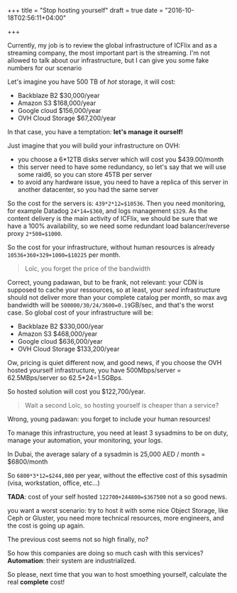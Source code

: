 +++
title = "Stop hosting yourself"
draft = true
date = "2016-10-18T02:56:11+04:00"

+++

Currently, my job is to review the global infrastructure of ICFlix and as a streaming company, the most important part is the streaming. I'm not allowed to talk about our infrastructure, but I can give you some fake numbers for our scenario

Let's imagine you have 500 TB of _hot_ storage, it will cost:

* Backblaze B2 $30,000/year
* Amazon S3 $168,000/year
* Google cloud $156,000/year
* OVH Cloud Storage $67,200/year

In that case, you have a temptation: **let's manage it ourself!**

Just imagine that you will build your infrastructure on OVH:

* you choose a 6*12TB disks server which will cost you $439.00/month
* this server need to have some redundancy, so let's say that we will use some raid6, so you can store 45TB per server
* to avoid any hardware issue, you need to have a replica of this server in another datacenter, so you had the same server

So the cost for the servers is: ```439*2*12=$10536```. Then you need monitoring, for example Datadog ```24*14=$360```, and logs management ```$329```. As the content delivery is the main activity of ICFlix, we should be sure that we have a 100% availability, so we need some redundant load balancer/reverse proxy ```2*500=$1000```.

So the cost for your infrastructure, without human resources is already ```10536+360+329+1000=$10225``` per month.

> Loïc, you forget the price of the bandwidth

Correct, young padawan, but to be frank, not relevant: your CDN is supposed to cache your ressources, so at least, your _seed_ infrastructure should not deliver more than your complete catalog per month, so max avg bandwidth will be ```500000/30/24/3600=0.19```GB/sec, and that's the worst case. So global cost of your infrastructure will be:

* Backblaze B2 $330,000/year
* Amazon S3 $468,000/year
* Google cloud $636,000/year
* OVH Cloud Storage $133,200/year

Ow, pricing is quiet different now, and good news, if you choose the OVH hosted yourself infrastructure, you have 500Mbps/server = 62.5MBps/server so 62.5*24=1.5GBps.


So hosted solution will cost you $122,700/year.

> Wait a second Loïc, so hosting yourself is cheaper than a service?

Wrong, young padawan: you forget to include your human resources!

To manage this infrastructure, you need at least 3 sysadmins to be on duty, manage your automation, your monitoring, your logs.

In Dubai, the average salary of a sysadmin is 25,000 AED / month = $6800/month

So ```6800*3*12=$244,800``` per year, without the effective cost of this sysadmin (visa, workstation, office, etc...)

**TADA**: cost of your self hosted ```122700+244800=$367500``` not a so good news.

you want a worst scenario: try to host it with some nice Object Storage, like Ceph or Gluster, you need more technical resources, more engineers, and the cost is going up again.

The previous cost seems not so high finally, no?

So how this companies are doing so much cash with this services? **Automation**: their system are industrialized.

So please, next time that you wan to host smoething yourself, calculate the real **complete** cost!
